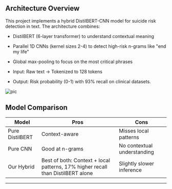 ## Architecture Overview ##
This project implements a hybrid DistilBERT-CNN model for suicide risk detection in text. The architecture combines:

- DistilBERT (6-layer transformer) to understand contextual meaning

- Parallel 1D CNNs (kernel sizes 2-4) to detect high-risk n-grams like "end my life"

- Global max-pooling to focus on the most critical phrases

- Input: Raw text → Tokenized to 128 tokens
- Output: Risk probability (0-1) with 93% recall on clinical datasets.

![pic](https://github.com/user-attachments/assets/3446f6e4-d819-4c18-ae89-b994c145fa0e)



## Model Comparison

| Model           | Pros                                                                 | Cons                                                                  |
|-----------------|-----------------------------------------------------------------------|------------------------------------------------------------------------|
| Pure DistilBERT  | Context-aware                                                          | Misses local patterns                                                   |
| Pure CNN        | Good at n-grams                                                       | No contextual understanding                                             |
| Our Hybrid      | Best of both: Context + local patterns, 17% higher recall than DistilBERT alone | Slightly slower inference                                             |



---

